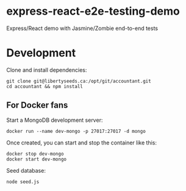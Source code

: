 # express-react-e2e-testing-demo

Express/React demo with Jasmine/Zombie end-to-end tests

# Development

Clone and install dependencies:

```
git clone git@libertyseeds.ca:/opt/git/accountant.git
cd accountant && npm install
```

## For Docker fans

Start a MongoDB development server:

```
docker run --name dev-mongo -p 27017:27017 -d mongo
```

Once created, you can start and stop the container like this:

```
docker stop dev-mongo
docker start dev-mongo
```

Seed database:

```
node seed.js
```


